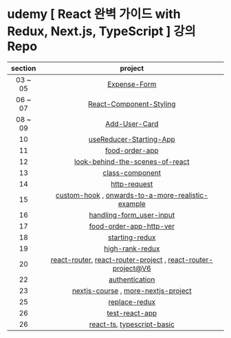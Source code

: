 # udemy [ React 완벽 가이드 with Redux, Next.js, TypeScript ] 강의 Repo

| section |                                                                                                                                            project                                                                                                                                             |
| :-----: | :--------------------------------------------------------------------------------------------------------------------------------------------------------------------------------------------------------------------------------------------------------------------------------------------: |
| 03 ~ 05 |                                                                                                        [Expense-Form](https://github.com/Anjiwoong/React-Study/tree/main/expense-form)                                                                                                         |
| 06 ~ 07 |                                                                                             [React-Component-Styling](https://github.com/Anjiwoong/React-Study/tree/main/react-component-styling)                                                                                              |
| 08 ~ 09 |                                                                                                       [Add-User-Card](https://github.com/Anjiwoong/React-Study/tree/main/add-user-card)                                                                                                        |
|   10    |                                                                                             [useReducer-Starting-App](https://github.com/Anjiwoong/React-Study/tree/main/usereducer-starting-app)                                                                                              |
|   11    |                                                                                                      [food-order-app](https://github.com/Anjiwoong/React-Study/tree/main/food-order-app)                                                                                                       |
|   12    |                                                                                     [look-behind-the-scenes-of-react](https://github.com/Anjiwoong/React-Study/tree/main/look-behind-the-scenes-of-react)                                                                                      |
|   13    |                                                                                                     [class-component](https://github.com/Anjiwoong/React-Study/tree/main/class-component)                                                                                                      |
|   14    |                                                                                                        [http-request](https://github.com/Anjiwoong/React-Study/tree/main/http-request)                                                                                                         |
|   15    |                                         [custom-hook](https://github.com/Anjiwoong/React-Study/tree/main/custom-hook) , [onwards-to-a-more-realistic-example](https://github.com/Anjiwoong/React-Study/tree/main/onwards-to-a-more-realistic-example)                                          |
|   16    |                                                                                            [handling-form_user-input](https://github.com/Anjiwoong/React-Study/tree/main/handling-form_user-input)                                                                                             |
|   17    |                                                                                             [food-order-app-http-ver](https://github.com/Anjiwoong/React-Study/tree/main/food-order-app-http-ver)                                                                                              |
|   18    |                                                                                                      [starting-redux](https://github.com/Anjiwoong/React-Study/tree/main/starting-redux)                                                                                                       |
|   19    |                                                                                                     [high-rank-redux](https://github.com/Anjiwoong/React-Study/tree/main/high-rank-redux)                                                                                                      |
|   20    | [react-router](https://github.com/Anjiwoong/React-Study/tree/main/react-router), [react-router-project](https://github.com/Anjiwoong/React-Study/tree/main/react-router-project) , [react-router-project@V6](https://github.com/Anjiwoong/React-Study/tree/main/react-router-project-version6) |
|   22    |                                                                                                      [authentication](https://github.com/Anjiwoong/React-Study/tree/main/authentication)                                                                                                       |
|   23    |                                                       [nextjs-course](https://github.com/Anjiwoong/React-Study/tree/main/nextjs-course) , [more-nextjs-project](https://github.com/Anjiwoong/React-Study/tree/main/more-nextjs-project)                                                        |
|   25    |                                                                                                       [replace-redux](https://github.com/Anjiwoong/React-Study/tree/main/replace-redux)                                                                                                        |
|   26    |                                                                                                      [test-react-app](https://github.com/Anjiwoong/React-Study/tree/main/test-react-app)                                                                                                       |
|   26    |                                                                                                                               [react-ts](https://github.com/Anjiwoong/React-Study/tree/main/react-ts), [typescript-basic](https://github.com/Anjiwoong/React-Study/tree/main/typescript-basic)                                                                                                                               |
